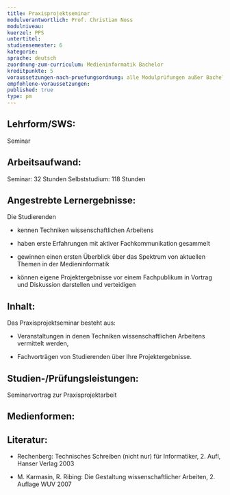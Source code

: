 ```yaml
---
title: Praxisprojektseminar
modulverantwortlich: Prof. Christian Noss
modulniveau:
kuerzel: PPS
untertitel:
studiensemester: 6
kategorie:
sprache: deutsch
zuordnung-zum-curriculum: Medieninformatik Bachelor
kreditpunkte: 5
voraussetzungen-nach-pruefungsordnung: alle Modulprüfungen außer Bachelorarbeit und Kolloquium bestanden
empfohlene-voraussetzungen: 
published: true
type: pm
---
```


## Lehrform/SWS:
Seminar

## Arbeitsaufwand:
Seminar: 32 Stunden
Selbststudium: 118 Stunden

## Angestrebte Lernergebnisse:
Die Studierenden  

- kennen Techniken wissenschaftlichen Arbeitens

- haben erste Erfahrungen mit aktiver Fachkommunikation gesammelt

- gewinnen einen ersten Überblick über das Spektrum von aktuellen Themen in der Medieninformatik

- können eigene Projektergebnisse vor einem Fachpublikum in Vortrag und Diskussion darstellen und verteidigen

## Inhalt:
Das Praxisprojektseminar besteht aus:

- Veranstaltungen in denen Techniken wissenschaftlichen Arbeitens vermittelt werden,

- Fachvorträgen von Studierenden über Ihre Projektergebnisse.

## Studien-/Prüfungsleistungen:
Seminarvortrag zur Praxisprojektarbeit

## Medienformen:


## Literatur:
- Rechenberg: Technisches Schreiben (nicht nur) für Informatiker, 2. Aufl, Hanser Verlag 2003

- M. Karmasin, R. Ribing: Die Gestaltung wissenschaftlicher Arbeiten, 2. Auflage WUV 2007

